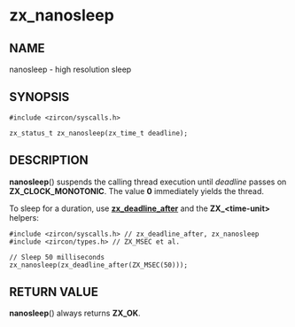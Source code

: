 # zx_nanosleep

## NAME

nanosleep - high resolution sleep

## SYNOPSIS

```
#include <zircon/syscalls.h>

zx_status_t zx_nanosleep(zx_time_t deadline);
```

## DESCRIPTION

**nanosleep**() suspends the calling thread execution until *deadline* passes on
**ZX_CLOCK_MONOTONIC**. The value **0** immediately yields the thread.

To sleep for a duration, use [**zx_deadline_after**](deadline_after.md) and the
**ZX_\<time-unit\>** helpers:

```
#include <zircon/syscalls.h> // zx_deadline_after, zx_nanosleep
#include <zircon/types.h> // ZX_MSEC et al.

// Sleep 50 milliseconds
zx_nanosleep(zx_deadline_after(ZX_MSEC(50)));
```

## RETURN VALUE

**nanosleep**() always returns **ZX_OK**.
